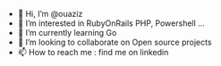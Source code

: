 - 👋 Hi, I’m @ouaziz
- 👀 I’m interested in RubyOnRails PHP, Powershell ...
- 🌱 I’m currently learning Go
- 💞️ I’m looking to collaborate on Open source projects
- 📫 How to reach me : find me on linkedin

<!---
ouaziz/ouaziz is a ✨ special ✨ repository because its `README.md` (this file) appears on your GitHub profile.
You can click the Preview link to take a look at your changes.
--->
